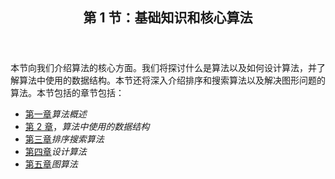 <section>

<header>

# 第 1 节：基础知识和核心算法

</header>

<article>

本节向我们介绍算法的核心方面。我们将探讨什么是算法以及如何设计算法，并了解算法中使用的数据结构。本节还将深入介绍排序和搜索算法以及解决图形问题的算法。本节包括的章节包括：

*   [第一章](sec1.xhtml)*算法概述*
*   [第 2 章](02.html)，*算法中使用的数据结构*
*   [第三章](03.html)*排序搜索算法*
*   [第四章](04.html)*设计算法*
*   [第五章](05.html)*图算法*

</article>

</section>